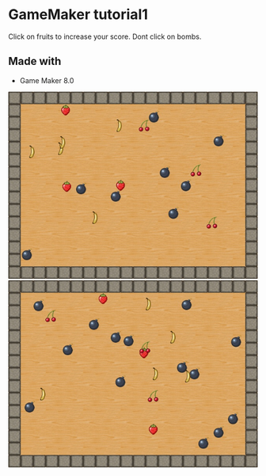 ﻿# GameMaker tutorial1
Click on fruits to increase your score. Dont click on bombs.

## Made with
 * Game Maker 8.0

![](readme/img1.jpg)
![](readme/img2.jpg)
